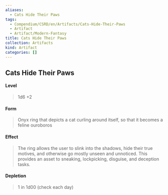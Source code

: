 ```yaml
---
aliases:
  - Cats Hide Their Paws
tags:
  - Compendium/CSRD/en/Artifacts/Cats-Hide-Their-Paws
  - Artifact
  - Artifact/Modern-Fantasy
title: Cats Hide Their Paws
collection: Artifacts
kind: Artifact
categories: []
---
```

## Cats Hide Their Paws
#### Level 
>1d6 +2
#### Form
> Onyx ring that depicts a cat curling around itself, so that it becomes a feline ouroboros 
#### Effect
> The ring allows the user to slink into the shadows, hide their true motives, and otherwise go mostly unseen and unnoticed. This provides an asset to sneaking, lockpicking, disguise, and deception tasks. 
#### Depletion 
>1 in 1d00 (check each day)


